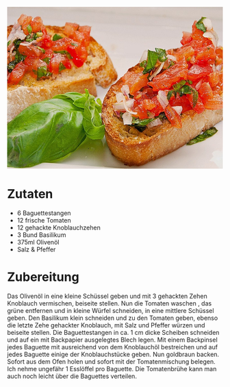 ![img](../img/bruschetta.jpg)


# Zutaten

-   6 Baguettestangen
-   12 frische Tomaten
-   12 gehackte Knoblauchzehen
-   3 Bund Basilikum
-   375ml Olivenöl
-   Salz & Pfeffer


# Zubereitung

Das Olivenöl in eine kleine Schüssel geben und mit 3 gehackten Zehen Knoblauch vermischen, beiseite stellen. 
Nun die Tomaten waschen , das grüne entfernen und in kleine Würfel schneiden, in eine mittlere Schüssel geben. 
Den Basilikum klein schneiden und zu den Tomaten geben, ebenso die letzte Zehe gehackter Knoblauch, mit Salz und Pfeffer würzen und beiseite stellen. 
Die Baguettestangen in ca. 1 cm dicke Scheiben schneiden und auf ein mit Backpapier ausgelegtes Blech legen. 
Mit einem Backpinsel jedes Baguette mit ausreichend von dem Knoblauchöl bestreichen und auf jedes Baguette einige der Knoblauchstücke geben. 
Nun goldbraun backen. 
Sofort aus dem Ofen holen und sofort mit der Tomatenmischung belegen. 
Ich nehme ungefähr 1 Esslöffel pro Baguette. 
Die Tomatenbrühe kann man auch noch leicht über die Baguettes verteilen. 

